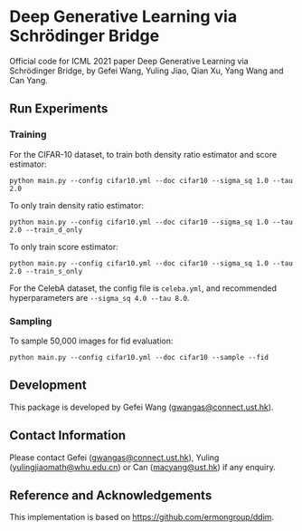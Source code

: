 # Deep Generative Learning via Schrödinger Bridge
Official code for ICML 2021 paper Deep Generative Learning via Schrödinger Bridge, by Gefei Wang, Yuling Jiao, Qian Xu, Yang Wang and Can Yang.

## Run Experiments
### Training
For the CIFAR-10 dataset, to train both density ratio estimator and score estimator:
```
python main.py --config cifar10.yml --doc cifar10 --sigma_sq 1.0 --tau 2.0
```
To only train density ratio estimator:
```
python main.py --config cifar10.yml --doc cifar10 --sigma_sq 1.0 --tau 2.0 --train_d_only
```
To only train score estimator:
```
python main.py --config cifar10.yml --doc cifar10 --sigma_sq 1.0 --tau 2.0 --train_s_only
```
For the CelebA dataset, the config file is ```celeba.yml```, and recommended hyperparameters are ```--sigma_sq 4.0 --tau 8.0```.
### Sampling
To sample 50,000 images for fid evaluation:
```
python main.py --config cifar10.yml --doc cifar10 --sample --fid
```

## Development
This package is developed by Gefei Wang (gwangas@connect.ust.hk). 

## Contact Information
Please contact Gefei (gwangas@connect.ust.hk), Yuling (yulingjiaomath@whu.edu.cn) or Can (macyang@ust.hk) if any enquiry.

## Reference and Acknowledgements
This implementation is based on https://github.com/ermongroup/ddim.
